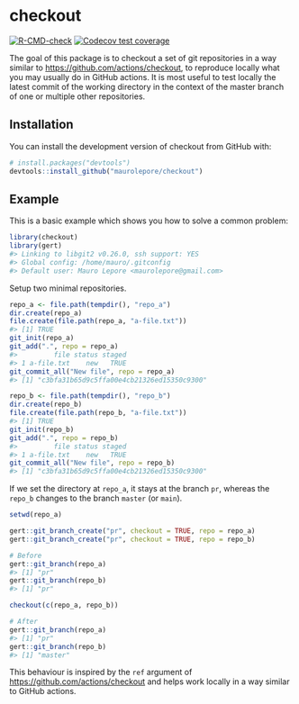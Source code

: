 
<!-- README.md is generated from README.Rmd. Please edit that file -->
# checkout

<!-- badges: start -->
[![R-CMD-check](https://github.com/maurolepore/checkout/workflows/R-CMD-check/badge.svg)](https://github.com/maurolepore/checkout/actions) [![Codecov test coverage](https://codecov.io/gh/maurolepore/checkout/branch/main/graph/badge.svg)](https://codecov.io/gh/maurolepore/checkout?branch=main) <!-- badges: end -->

The goal of this package is to checkout a set of git repositories in a way similar to <https://github.com/actions/checkout>, to reproduce locally what you may usually do in GitHub actions. It is most useful to test locally the latest commit of the working directory in the context of the master branch of one or multiple other repositories.

## Installation

You can install the development version of checkout from GitHub with:

``` r
# install.packages("devtools")
devtools::install_github("maurolepore/checkout")
```

## Example

This is a basic example which shows you how to solve a common problem:

``` r
library(checkout)
library(gert)
#> Linking to libgit2 v0.26.0, ssh support: YES
#> Global config: /home/mauro/.gitconfig
#> Default user: Mauro Lepore <maurolepore@gmail.com>
```

Setup two minimal repositories.

``` r
repo_a <- file.path(tempdir(), "repo_a")
dir.create(repo_a)
file.create(file.path(repo_a, "a-file.txt"))
#> [1] TRUE
git_init(repo_a)
git_add(".", repo = repo_a)
#>         file status staged
#> 1 a-file.txt    new   TRUE
git_commit_all("New file", repo = repo_a)
#> [1] "c3bfa31b65d9c5ffa00e4cb21326ed15350c9300"

repo_b <- file.path(tempdir(), "repo_b")
dir.create(repo_b)
file.create(file.path(repo_b, "a-file.txt"))
#> [1] TRUE
git_init(repo_b)
git_add(".", repo = repo_b)
#>         file status staged
#> 1 a-file.txt    new   TRUE
git_commit_all("New file", repo = repo_b)
#> [1] "c3bfa31b65d9c5ffa00e4cb21326ed15350c9300"
```

If we set the directory at `repo_a`, it stays at the branch `pr`, whereas the `repo_b` changes to the branch `master` (or `main`).

``` r
setwd(repo_a)

gert::git_branch_create("pr", checkout = TRUE, repo = repo_a)
gert::git_branch_create("pr", checkout = TRUE, repo = repo_b)

# Before
gert::git_branch(repo_a)
#> [1] "pr"
gert::git_branch(repo_b)
#> [1] "pr"

checkout(c(repo_a, repo_b))

# After
gert::git_branch(repo_a)
#> [1] "pr"
gert::git_branch(repo_b)
#> [1] "master"
```

This behaviour is inspired by the `ref` argument of <https://github.com/actions/checkout> and helps work locally in a way similar to GitHub actions.

